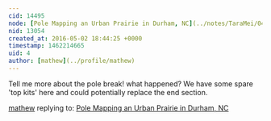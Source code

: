 ```yaml
---
cid: 14495
node: [Pole Mapping an Urban Prairie in Durham, NC](../notes/TaraMei/04-30-2016/pole-mapping-an-urban-prairie-in-durham-nc)
nid: 13054
created_at: 2016-05-02 18:44:25 +0000
timestamp: 1462214665
uid: 4
author: [mathew](../profile/mathew)
---
```


Tell me more about the pole break! what happened? We have some spare 'top kits' here and could potentially replace the end section. 

[mathew](../profile/mathew) replying to: [Pole Mapping an Urban Prairie in Durham, NC](../notes/TaraMei/04-30-2016/pole-mapping-an-urban-prairie-in-durham-nc)

